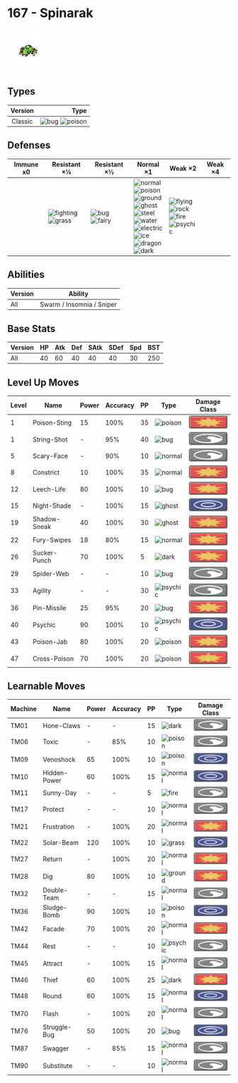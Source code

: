 # 167 - Spinarak

![spinarak](../img/pokemon/167.png)

## Types

| Version | Type                                                            |
| :-----: | --------------------------------------------------------------: |
| Classic | ![bug](../img/types/bug.png) ![poison](../img/types/poison.png) |

## Defenses

| Immune x0 | Resistant ×¼                                                                | Resistant ×½                                                      | Normal ×1                                                                                                                                                                                                                                                                                                                                                                             | Weak ×2                                                                                                                                           | Weak ×4 |
| --------- | --------------------------------------------------------------------------- | ----------------------------------------------------------------- | ------------------------------------------------------------------------------------------------------------------------------------------------------------------------------------------------------------------------------------------------------------------------------------------------------------------------------------------------------------------------------------- | ------------------------------------------------------------------------------------------------------------------------------------------------- | ------- |
|           | ![fighting](../img/types/fighting.png)<br/>![grass](../img/types/grass.png) | ![bug](../img/types/bug.png)<br/>![fairy](../img/types/fairy.png) | ![normal](../img/types/normal.png)<br/>![poison](../img/types/poison.png)<br/>![ground](../img/types/ground.png)<br/>![ghost](../img/types/ghost.png)<br/>![steel](../img/types/steel.png)<br/>![water](../img/types/water.png)<br/>![electric](../img/types/electric.png)<br/>![ice](../img/types/ice.png)<br/>![dragon](../img/types/dragon.png)<br/>![dark](../img/types/dark.png) | ![flying](../img/types/flying.png)<br/>![rock](../img/types/rock.png)<br/>![fire](../img/types/fire.png)<br/>![psychic](../img/types/psychic.png) |         |

## Abilities

| Version | Ability                   |
| ------- | ------------------------- |
| All     | Swarm / Insomnia / Sniper |

## Base Stats

| Version | HP | Atk | Def | SAtk | SDef | Spd | BST |
| ------- | -- | --- | --- | ---- | ---- | --- | --- |
| All     | 40 | 60  | 40  | 40   | 40   | 30  | 250 |

## Level Up Moves

| Level | Name         | Power | Accuracy | PP | Type                                 | Damage Class                           |
| ----- | ------------ | ----- | -------- | -- | ------------------------------------ | -------------------------------------- |
| 1     | Poison-Sting | 15    | 100%     | 35 | ![poison](../img/types/poison.png)   | ![physical](../img/types/physical.png) |
| 1     | String-Shot  | -     | 95%      | 40 | ![bug](../img/types/bug.png)         | ![status](../img/types/status.png)     |
| 5     | Scary-Face   | -     | 90%      | 10 | ![normal](../img/types/normal.png)   | ![status](../img/types/status.png)     |
| 8     | Constrict    | 10    | 100%     | 35 | ![normal](../img/types/normal.png)   | ![physical](../img/types/physical.png) |
| 12    | Leech-Life   | 80    | 100%     | 10 | ![bug](../img/types/bug.png)         | ![physical](../img/types/physical.png) |
| 15    | Night-Shade  | -     | 100%     | 15 | ![ghost](../img/types/ghost.png)     | ![special](../img/types/special.png)   |
| 19    | Shadow-Sneak | 40    | 100%     | 30 | ![ghost](../img/types/ghost.png)     | ![physical](../img/types/physical.png) |
| 22    | Fury-Swipes  | 18    | 80%      | 15 | ![normal](../img/types/normal.png)   | ![physical](../img/types/physical.png) |
| 26    | Sucker-Punch | 70    | 100%     | 5  | ![dark](../img/types/dark.png)       | ![physical](../img/types/physical.png) |
| 29    | Spider-Web   | -     | -        | 10 | ![bug](../img/types/bug.png)         | ![status](../img/types/status.png)     |
| 33    | Agility      | -     | -        | 30 | ![psychic](../img/types/psychic.png) | ![status](../img/types/status.png)     |
| 36    | Pin-Missile  | 25    | 95%      | 20 | ![bug](../img/types/bug.png)         | ![physical](../img/types/physical.png) |
| 40    | Psychic      | 90    | 100%     | 10 | ![psychic](../img/types/psychic.png) | ![special](../img/types/special.png)   |
| 43    | Poison-Jab   | 80    | 100%     | 20 | ![poison](../img/types/poison.png)   | ![physical](../img/types/physical.png) |
| 47    | Cross-Poison | 70    | 100%     | 20 | ![poison](../img/types/poison.png)   | ![physical](../img/types/physical.png) |

## Learnable Moves

| Machine | Name         | Power | Accuracy | PP | Type                                 | Damage Class                           |
| ------- | ------------ | ----- | -------- | -- | ------------------------------------ | -------------------------------------- |
| TM01    | Hone-Claws   | -     | -        | 15 | ![dark](../img/types/dark.png)       | ![status](../img/types/status.png)     |
| TM06    | Toxic        | -     | 85%      | 10 | ![poison](../img/types/poison.png)   | ![status](../img/types/status.png)     |
| TM09    | Venoshock    | 65    | 100%     | 10 | ![poison](../img/types/poison.png)   | ![special](../img/types/special.png)   |
| TM10    | Hidden-Power | 60    | 100%     | 15 | ![normal](../img/types/normal.png)   | ![special](../img/types/special.png)   |
| TM11    | Sunny-Day    | -     | -        | 5  | ![fire](../img/types/fire.png)       | ![status](../img/types/status.png)     |
| TM17    | Protect      | -     | -        | 10 | ![normal](../img/types/normal.png)   | ![status](../img/types/status.png)     |
| TM21    | Frustration  | -     | 100%     | 20 | ![normal](../img/types/normal.png)   | ![physical](../img/types/physical.png) |
| TM22    | Solar-Beam   | 120   | 100%     | 10 | ![grass](../img/types/grass.png)     | ![special](../img/types/special.png)   |
| TM27    | Return       | -     | 100%     | 20 | ![normal](../img/types/normal.png)   | ![physical](../img/types/physical.png) |
| TM28    | Dig          | 80    | 100%     | 10 | ![ground](../img/types/ground.png)   | ![physical](../img/types/physical.png) |
| TM32    | Double-Team  | -     | -        | 15 | ![normal](../img/types/normal.png)   | ![status](../img/types/status.png)     |
| TM36    | Sludge-Bomb  | 90    | 100%     | 10 | ![poison](../img/types/poison.png)   | ![special](../img/types/special.png)   |
| TM42    | Facade       | 70    | 100%     | 20 | ![normal](../img/types/normal.png)   | ![physical](../img/types/physical.png) |
| TM44    | Rest         | -     | -        | 10 | ![psychic](../img/types/psychic.png) | ![status](../img/types/status.png)     |
| TM45    | Attract      | -     | 100%     | 15 | ![normal](../img/types/normal.png)   | ![status](../img/types/status.png)     |
| TM46    | Thief        | 60    | 100%     | 25 | ![dark](../img/types/dark.png)       | ![physical](../img/types/physical.png) |
| TM48    | Round        | 60    | 100%     | 15 | ![normal](../img/types/normal.png)   | ![special](../img/types/special.png)   |
| TM70    | Flash        | -     | 100%     | 20 | ![normal](../img/types/normal.png)   | ![status](../img/types/status.png)     |
| TM76    | Struggle-Bug | 50    | 100%     | 20 | ![bug](../img/types/bug.png)         | ![special](../img/types/special.png)   |
| TM87    | Swagger      | -     | 85%      | 15 | ![normal](../img/types/normal.png)   | ![status](../img/types/status.png)     |
| TM90    | Substitute   | -     | -        | 10 | ![normal](../img/types/normal.png)   | ![status](../img/types/status.png)     |
